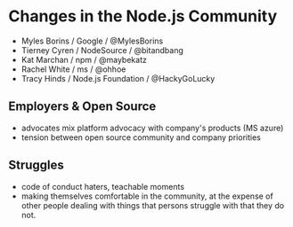# Changes in the Node.js Community
- Myles Borins / Google / @MylesBorins
- Tierney Cyren / NodeSource / @bitandbang
- Kat Marchan / npm / @maybekatz
- Rachel White / ms / @ohhoe
- Tracy Hinds / Node.js Foundation / @HackyGoLucky

## Employers & Open Source
- advocates mix platform advocacy with company's products (MS azure)
- tension between open source community and company priorities

## Struggles
- code of conduct haters, teachable moments
- making themselves comfortable in the community, at the expense of other people dealing with things that persons struggle with that they do not.
